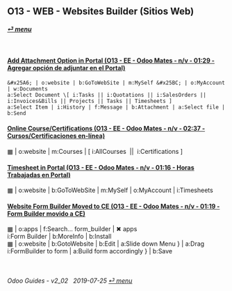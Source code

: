 ## O13 - WEB - Websites Builder (Sitios Web)
#### [_&#x23CE; menu_](/o13/ee/o13-ee-guides_menu.md)  

<br>

#### [Add Attachment Option in Portal (O13 - EE - Odoo Mates - n/v - 01:29 - Agregar opción de adjuntar en el Portal)](https://youtube.com/embed/tZZXvJYX5qY?autoplay=1&start=0&end=0&rel=0)  
    &#x25A6; | o:website | b:GoToWebSite | m:MySelf &#x25BC; | o:MyAccount | w:Documents  
    a:Select Document \[ i:Tasks || i:Quotations || i:SalesOrders || i:Invoices&Bills || Projects || Tasks || Timesheets ]  
    a:Select Item | i:History | f:Message | b:Attachment | a:Select file | b:Send

#### [Online Course/Certifications (O13 - EE - Odoo Mates - n/v - 02:37 - Cursos/Certificaciones en-línea)](https://youtube.com/embed/Ehoe2QK4Mgg?autoplay=1&start=0&end=0&rel=0)  
&#x25A6; | o:website | m:Courses | \[ i:AllCourses &nbsp;||&nbsp; i:Certifications ]  

#### [Timesheet in Portal (O13 - EE - Odoo Mates - n/v - 01:16 - Horas Trabajadas en Portal)](https://youtube.com/embed/c0z7STK7UyQ?autoplay=1&start=0&end=0&rel=0)  
&#x25A6; | o:website | b:GoToWebSite | m:MySelf | o:MyAccount | i:Timesheets

#### [Website Form Builder Moved to CE (O13 - EE - Odoo Mates - n/v - 01:19 - Form Builder movido a CE)](https://youtube.com/embed/o3WGNq4i344?autoplay=1&start=0&end=0&rel=0)  
&#x25A6; | o:apps | f:Search... form_builder | &#x2716; apps  
i:Form Builder | b:MoreInfo | b:Install  
&#x25A6; | o:website | b:GotoWebsite | b:Edit | a:Slide down Menu } | a:Drag i:FormBuilder to form | a:Build form accordingly } | b:Save  

<br>

###### Odoo Guides - v2_02 &nbsp; 2019-07-25  [_&#x23CE; menu_](/o13/ee/o13-ee-guides_menu.md)  
